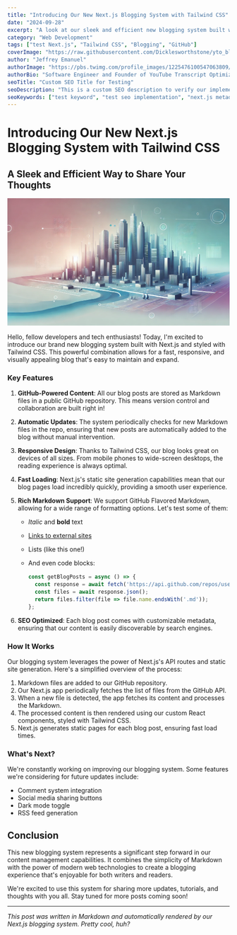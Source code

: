 ```yaml
---
title: "Introducing Our New Next.js Blogging System with Tailwind CSS"
date: "2024-09-28"
excerpt: "A look at our sleek and efficient new blogging system built with Next.js and Tailwind CSS, designed for fast, responsive, and visually appealing content delivery."
category: "Web Development"
tags: ["test Next.js", "Tailwind CSS", "Blogging", "GitHub"]
coverImage: "https://raw.githubusercontent.com/Dicklesworthstone/yto_blog_posts/refs/heads/main/blog_01_banner.webp"
author: "Jeffrey Emanuel"
authorImage: "https://pbs.twimg.com/profile_images/1225476100547063809/53jSWs7z_400x400.jpg"
authorBio: "Software Engineer and Founder of YouTube Transcript Optimizer"
seoTitle: "Custom SEO Title for Testing"
seoDescription: "This is a custom SEO description to verify our implementation works"
seoKeywords: ["test keyword", "test seo implementation", "next.js metadata"]
---
```


# Introducing Our New Next.js Blogging System with Tailwind CSS

## A Sleek and Efficient Way to Share Your Thoughts

![Blog System Banner](https://raw.githubusercontent.com/Dicklesworthstone/yto_blog_posts/refs/heads/main/blog_01_banner.webp)

Hello, fellow developers and tech enthusiasts! Today, I'm excited to introduce our brand new blogging system built with Next.js and styled with Tailwind CSS. This powerful combination allows for a fast, responsive, and visually appealing blog that's easy to maintain and expand.

### Key Features

1. **GitHub-Powered Content**: All our blog posts are stored as Markdown files in a public GitHub repository. This means version control and collaboration are built right in!

2. **Automatic Updates**: The system periodically checks for new Markdown files in the repo, ensuring that new posts are automatically added to the blog without manual intervention.

3. **Responsive Design**: Thanks to Tailwind CSS, our blog looks great on devices of all sizes. From mobile phones to wide-screen desktops, the reading experience is always optimal.

4. **Fast Loading**: Next.js's static site generation capabilities mean that our blog pages load incredibly quickly, providing a smooth user experience.

5. **Rich Markdown Support**: We support GitHub Flavored Markdown, allowing for a wide range of formatting options. Let's test some of them:

   - *Italic* and **bold** text
   - [Links to external sites](https://nextjs.org)
   - Lists (like this one!)
   - And even code blocks:

     ```javascript
     const getBlogPosts = async () => {
       const response = await fetch('https://api.github.com/repos/user/blog-posts/contents');
       const files = await response.json();
       return files.filter(file => file.name.endsWith('.md'));
     };
     ```

6. **SEO Optimized**: Each blog post comes with customizable metadata, ensuring that our content is easily discoverable by search engines.

### How It Works

Our blogging system leverages the power of Next.js's API routes and static site generation. Here's a simplified overview of the process:

1. Markdown files are added to our GitHub repository.
2. Our Next.js app periodically fetches the list of files from the GitHub API.
3. When a new file is detected, the app fetches its content and processes the Markdown.
4. The processed content is then rendered using our custom React components, styled with Tailwind CSS.
5. Next.js generates static pages for each blog post, ensuring fast load times.

### What's Next?

We're constantly working on improving our blogging system. Some features we're considering for future updates include:

- Comment system integration
- Social media sharing buttons
- Dark mode toggle
- RSS feed generation

## Conclusion

This new blogging system represents a significant step forward in our content management capabilities. It combines the simplicity of Markdown with the power of modern web technologies to create a blogging experience that's enjoyable for both writers and readers.

We're excited to use this system for sharing more updates, tutorials, and thoughts with you all. Stay tuned for more posts coming soon!

---

*This post was written in Markdown and automatically rendered by our Next.js blogging system. Pretty cool, huh?*
